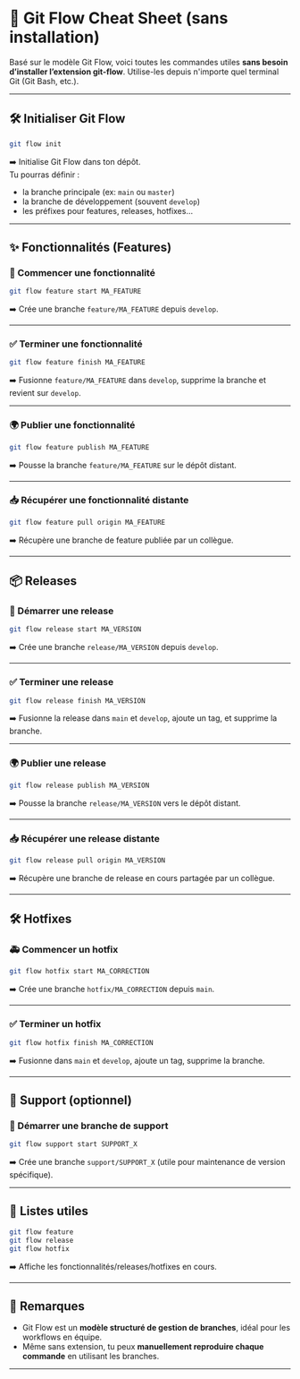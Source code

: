 
# 🚀 Git Flow Cheat Sheet (sans installation)

Basé sur le modèle Git Flow, voici toutes les commandes utiles **sans besoin d’installer l’extension git-flow**. Utilise-les depuis n'importe quel terminal Git (Git Bash, etc.).

---

## 🛠️ Initialiser Git Flow

```bash
git flow init
```
➡️ Initialise Git Flow dans ton dépôt.  
Tu pourras définir :
- la branche principale (ex: `main` ou `master`)
- la branche de développement (souvent `develop`)
- les préfixes pour features, releases, hotfixes…

---

## ✨ Fonctionnalités (Features)

### 🚧 Commencer une fonctionnalité

```bash
git flow feature start MA_FEATURE
```
➡️ Crée une branche `feature/MA_FEATURE` depuis `develop`.

---

### ✅ Terminer une fonctionnalité

```bash
git flow feature finish MA_FEATURE
```
➡️ Fusionne `feature/MA_FEATURE` dans `develop`, supprime la branche et revient sur `develop`.

---

### 🌍 Publier une fonctionnalité

```bash
git flow feature publish MA_FEATURE
```
➡️ Pousse la branche `feature/MA_FEATURE` sur le dépôt distant.

---

### 📥 Récupérer une fonctionnalité distante

```bash
git flow feature pull origin MA_FEATURE
```
➡️ Récupère une branche de feature publiée par un collègue.

---

## 📦 Releases

### 🚧 Démarrer une release

```bash
git flow release start MA_VERSION
```
➡️ Crée une branche `release/MA_VERSION` depuis `develop`.

---

### ✅ Terminer une release

```bash
git flow release finish MA_VERSION
```
➡️ Fusionne la release dans `main` et `develop`, ajoute un tag, et supprime la branche.

---

### 🌍 Publier une release

```bash
git flow release publish MA_VERSION
```
➡️ Pousse la branche `release/MA_VERSION` vers le dépôt distant.

---

### 📥 Récupérer une release distante

```bash
git flow release pull origin MA_VERSION
```
➡️ Récupère une branche de release en cours partagée par un collègue.

---

## 🛠️ Hotfixes

### 🚑 Commencer un hotfix

```bash
git flow hotfix start MA_CORRECTION
```
➡️ Crée une branche `hotfix/MA_CORRECTION` depuis `main`.

---

### ✅ Terminer un hotfix

```bash
git flow hotfix finish MA_CORRECTION
```
➡️ Fusionne dans `main` et `develop`, ajoute un tag, supprime la branche.

---

## 🧼 Support (optionnel)

### 🔧 Démarrer une branche de support

```bash
git flow support start SUPPORT_X
```
➡️ Crée une branche `support/SUPPORT_X` (utile pour maintenance de version spécifique).

---

## 🔄 Listes utiles

```bash
git flow feature
git flow release
git flow hotfix
```
➡️ Affiche les fonctionnalités/releases/hotfixes en cours.

---

## 🧠 Remarques

- Git Flow est un **modèle structuré de gestion de branches**, idéal pour les workflows en équipe.
- Même sans extension, tu peux **manuellement reproduire chaque commande** en utilisant les branches.

---


